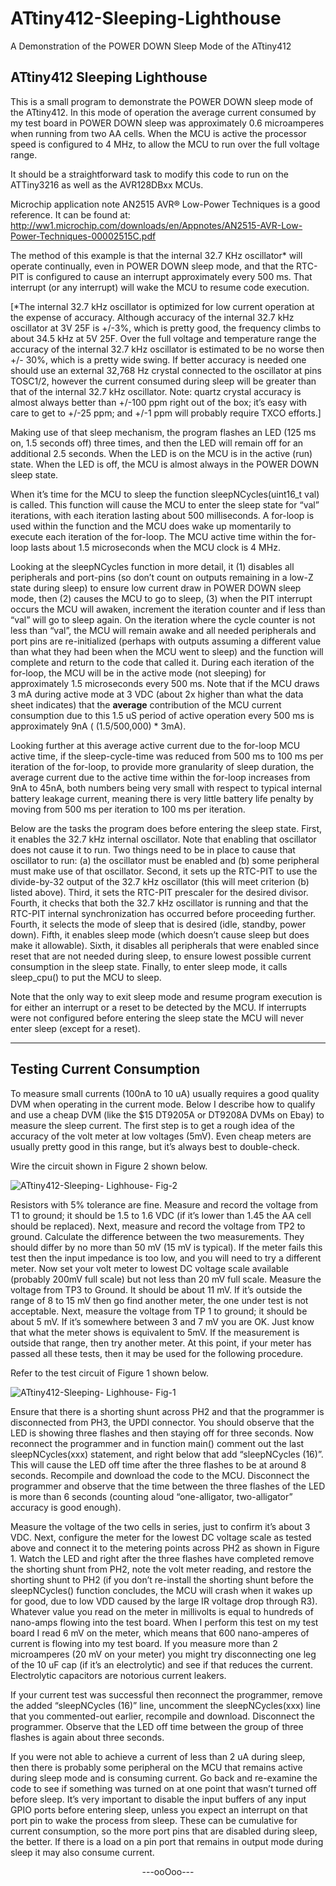 # ATtiny412-Sleeping-Lighthouse
A Demonstration of the POWER DOWN Sleep Mode of the ATtiny412

## ATtiny412 Sleeping Lighthouse

This is a small program to demonstrate the POWER DOWN sleep mode of the ATtiny412.  In this mode of operation the average current consumed by my test board in POWER DOWN sleep was approximately 0.6 microamperes when running from two AA cells.  When the MCU is active the processor speed is configured to 4 MHz, to allow the MCU to run over the full voltage range.

It should be a straightforward task to modify this code to run on the ATTiny3216 as well as the AVR128DBxx MCUs.

Microchip application note AN2515 AVR® Low-Power Techniques is a good reference.  It can be found at:  http://ww1.microchip.com/downloads/en/Appnotes/AN2515-AVR-Low-Power-Techniques-00002515C.pdf

The method of this example is that the internal 32.7 KHz oscillator* will operate continually, even in POWER DOWN sleep mode, and that the RTC-PIT is configured to cause an interrupt approximately every 500 ms.  That interrupt (or any interrupt) will wake the MCU to resume code execution.  

[*The internal 32.7 kHz oscillator is optimized for low current operation at the expense of accuracy.  Although accuracy of the internal 32.7 kHz oscillator at 3V 25F is +/-3%, which is pretty good, the frequency climbs to about 34.5 kHz at 5V 25F. Over the full voltage and temperature range the accuracy of the internal 32.7 kHz oscillator is estimated to be no worse then +/- 30%, which is a pretty wide swing.  If better accuracy is needed one should use an external 32,768 Hz crystal connected to the oscillator at pins TOSC1/2, however the current consumed during sleep will be greater than that of the internal 32.7 kHz oscillator.  Note: quartz crystal accuracy is almost always better than +/-100 ppm right out of the box; it’s easy with care to get to +/-25 ppm; and +/-1 ppm will probably require TXCO efforts.]

Making use of that sleep mechanism, the program flashes an LED (125 ms on, 1.5 seconds off) three times, and then the LED will remain off for an additional 2.5 seconds.  When the LED is on the MCU is in the active (run) state.  When the LED is off, the MCU is almost always in the POWER DOWN sleep state.

When it’s time for the MCU to sleep the function sleepNCycles(uint16_t val) is called.  This function will cause the MCU to enter the sleep state for “val” iterations, with each iteration lasting about 500 milliseconds.  A for-loop is used within the function and the MCU does wake up momentarily to execute each iteration of the for-loop.  The MCU active time within the for-loop lasts about 1.5 microseconds when the MCU clock is 4 MHz.

Looking at the sleepNCycles function in more detail, it (1) disables all peripherals and port-pins (so don’t count on outputs remaining in a low-Z state during sleep) to ensure low current draw in POWER DOWN sleep mode, then (2) causes the MCU to go to sleep, (3) when the PIT interrupt occurs the MCU will awaken, increment the iteration counter and if less than “val” will go to sleep again.  On the iteration where the cycle counter is not less than “val”, the MCU will remain awake and all needed peripherals and port pins are re-initialized (perhaps with outputs assuming a different value than what they had been when the MCU went to sleep) and the function will complete and return to the code that called it.  During each iteration of the for-loop, the MCU will be in the active mode (not sleeping) for approximately 1.5 microseconds every 500 ms.  Note that if the MCU draws 3 mA during active mode at 3 VDC (about 2x higher than what the data sheet indicates) that the **average** contribution of the MCU current consumption due to this 1.5 uS period of active operation every 500 ms is approximately 9nA ( (1.5/500,000) * 3mA).

Looking further at this average active current due to the for-loop MCU active time, if the sleep-cycle-time was reduced from 500 ms to 100 ms per iteration of the for-loop, to provide more granularity of sleep duration, the average current due to the active time within the for-loop increases from 9nA to 45nA, both numbers being very small with respect to typical internal battery leakage current, meaning there is very little battery life penalty by moving from 500 ms per iteration to 100 ms per iteration.

Below are the tasks the program does before entering the sleep state.  First, it enables the 32.7 kHz internal oscillator.  Note that enabling that oscillator does not cause it to run.  Two things need to be in place to cause that oscillator to run: (a) the oscillator must be enabled and (b) some peripheral must make use of that oscillator. Second, it sets up the RTC-PIT to use the divide-by-32 output of the 32.7 kHz oscillator (this will meet criterion (b) listed above).  Third, it sets the RTC-PIT prescaler for the desired divisor.  Fourth, it checks that both the 32.7 kHz oscillator is running and that the RTC-PIT internal synchronization has occurred before proceeding further.  Fourth, it selects the mode of sleep that is desired (idle, standby, power down).  Fifth, it enables sleep mode (which doesn’t cause sleep but does make it allowable).  Sixth, it disables all peripherals that were enabled since reset that are not needed during sleep, to ensure lowest possible current consumption in the sleep state.  Finally, to enter sleep mode, it calls sleep_cpu() to put the MCU to sleep.

Note that the only way to exit sleep mode and resume program execution is for either an interrupt or a reset to be detected by the MCU.  If interrupts were not configured before entering the sleep state the MCU will never enter sleep (except for a reset).

-------------

## Testing Current Consumption

To measure small currents (100nA to 10 uA) usually requires a good quality DVM when operating in the current mode.  Below I describe how to qualify and use a cheap DVM (like the $15 DT9205A or DT9208A DVMs on Ebay) to measure the sleep current.  The first step is to get a rough idea of the accuracy of the volt meter at low voltages (5mV).  Even cheap meters are usually pretty good in this range, but it’s always best to double-check.

Wire the circuit shown in Figure 2 shown below.

![ATtiny412-Sleeping- Lighhouse- Fig-2](https://user-images.githubusercontent.com/73540066/111934733-62ab7d00-8a98-11eb-947f-1c41b03b66b4.png)
  
Resistors with 5% tolerance are fine.  Measure and record the voltage from T1 to ground; it should be 1.5 to 1.6 VDC (if it’s lower than 1.45 the AA cell should be replaced).  Next, measure and record the voltage from TP2 to ground. Calculate the difference between the two measurements.  They should differ by no more than 50 mV (15 mV is typical).  If the meter fails this test then the input impedance is too low, and you will need to try a different meter.  Now set your volt meter to lowest DC voltage scale available (probably 200mV full scale) but not less than 20 mV full scale.  Measure the voltage from TP3 to Ground.  It should be about 11 mV.  If it’s outside the range of 8 to 15 mV then go find another meter, the one under test is not acceptable.  Next, measure the voltage from TP 1 to ground; it should be about 5 mV.  If it’s somewhere between 3 and 7 mV you are OK.  Just know that what the meter shows is equivalent to 5mV.  If the measurement is outside that range, then try another meter.
At this point, if your meter has passed all these tests, then it may be used for the following procedure.



Refer to the test circuit of Figure 1 shown below.

![ATtiny412-Sleeping- Lighhouse- Fig-1](https://user-images.githubusercontent.com/73540066/111934732-6212e680-8a98-11eb-9a79-20dafa317b83.png)


Ensure that there is a shorting shunt across PH2 and that the programmer is disconnected from PH3, the UPDI connector.  You should observe that the LED is showing three flashes and then staying off for three seconds.  Now reconnect the programmer and in function main() comment out the last sleepNCycles(xxx) statement, and right below that add “sleepNCycles (16)”.  This will cause the LED off time after the three flashes to be at around 8 seconds.  Recompile and download the code to the MCU.  Disconnect the programmer and observe that the time between the three flashes of the LED is more than 6 seconds (counting aloud “one-alligator, two-alligator” accuracy is good enough).  

Measure the voltage of the two cells in series, just to confirm it’s about 3 VDC.  Next, configure the meter for the lowest DC voltage scale as tested above and connect it to the metering points across PH2 as shown in Figure 1.  Watch the LED and right after the three flashes have completed remove the shorting shunt from PH2, note the volt meter reading, and restore the shorting shunt to PH2 (if you don’t re-install the shorting shunt before the sleepNCycles() function concludes, the MCU will crash when it wakes up for good, due to low VDD caused by the large IR voltage drop through R3).  Whatever value you read on the meter in millivolts is equal to hundreds of nano-amps flowing into the test board.  When I perform this test on my test board I read 6 mV on the meter, which means that 600 nano-amperes of current is flowing into my test board.  If you measure more than 2 microamperes (20 mV on your meter) you might try disconnecting one leg of the 10 uF cap (if it’s an electrolytic) and see if that reduces the current.  Electrolytic capacitors are notorious current leakers.

If your current test was successful then reconnect the programmer, remove the added “sleepNCycles (16)” line, uncomment the sleepNCycles(xxx) line that you commented-out earlier, recompile and download. Disconnect the programmer.  Observe that the LED off time between the group of three flashes is again about three seconds.

If you were not able to achieve a current of less than 2 uA during sleep, then there is probably some peripheral on the MCU that remains active during sleep mode and is consuming current.  Go back and re-examine the code to see if something was turned on at one point that wasn’t turned off before sleep.  It’s very important to disable the input buffers of any input GPIO ports before entering sleep, unless you expect an interrupt on that port pin to wake the process from sleep.  These can be cumulative for current consumption, so the more port pins that are disabled during sleep, the better.  If there is a load on a pin port that remains in output mode during sleep it may also consume current.

<p align="center">
---ooOoo---
</p>





